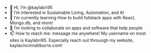 - 👋 Hi, I’m @kaylabri95
- 👀 I’m interested in Sustainable Living, Automation, and AI
- 🌱 I’m currently learning How to build fullstack apps with React, Mongo.db, and more!
- 💞️ I’m looking to collaborate on apps and software that help people
- 📫 How to reach me: message me anywhere! My username on most sites is Kaylabri95.
Especially reach out throuogh my website, kaylacincinnatiburns.com!

<!---
kaylabri95/kaylabri95 is a ✨ special ✨ repository because its `README.md` (this file) appears on your GitHub profile.
You can click the Preview link to take a look at your changes.
--->
